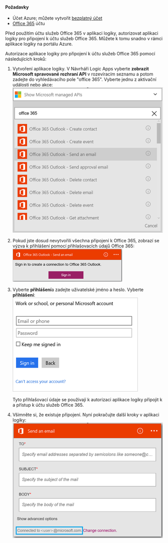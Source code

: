 #### <a name="prerequisites"></a>Požadavky
* Účet Azure; můžete vytvořit [bezplatný účet](https://azure.microsoft.com/free)
* [Office 365](https://office365.com) účtu  

Před použitím účtu služeb Office 365 v aplikaci logiky, autorizovat aplikaci logiky pro připojení k účtu služeb Office 365. Můžete k tomu snadno v rámci aplikace logiky na portálu Azure.  

Autorizace aplikace logiky pro připojení k účtu služeb Office 365 pomocí následujících kroků:

1. Vytvoření aplikace logiky. V Návrháři Logic Apps vyberte **zobrazit Microsoft spravované rozhraní API** v rozevíracím seznamu a potom zadejte do vyhledávacího pole "office 365". Vyberte jednu z aktivační události nebo akce:  
    ![Krok vytvoření připojení Office 365](./media/connectors-create-api-office365-outlook/office365-sendemail.png)  
2. Pokud jste dosud nevytvořili všechna připojení k Office 365, zobrazí se výzva k přihlášení pomocí přihlašovacích údajů Office 365:  
    ![Krok vytvoření připojení Office 365](./media/connectors-create-api-office365-outlook/office365-signin.png)  
3. Vyberte **přihlášení**a zadejte uživatelské jméno a heslo. Vyberte **přihlášení**:  
    ![Krok vytvoření připojení Office 365](./media/connectors-create-api-office365-outlook/office365-usernamepassword.png)
   
    Tyto přihlašovací údaje se používají k autorizaci aplikace logiky připojit k a přístup k účtu služeb Office 365. 
4. Všimněte si, že existuje připojení. Nyní pokračujte další kroky v aplikaci logiky:   
    ![Krok vytvoření připojení Office 365](./media/connectors-create-api-office365-outlook/office365-sendemailproperties.png)  

